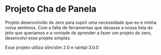# Projeto Cha de Panela

Projeto desenvolvido do zero para suprir uma necessidade que eu e minha noiva sentimos.
Com a falta de ferramentas que dexasse a nossa lista do jeito que queriamos e a vontade de aprender a fazer um projeto do zero, desenvolvi esse projeto simples.

Esse projeto utiliza slim/slim 2.0 e raintpl 3.0.0